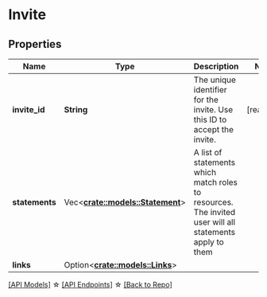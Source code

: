 # Invite

## Properties

Name | Type | Description | Notes
------------ | ------------- | ------------- | -------------
**invite_id** | **String** | The unique identifier for the invite. Use this ID to accept the invite. | [readonly]
**statements** | Vec<**[crate::models::Statement](Statement.md)**> | A list of statements which match roles to resources. The invited user will all statements apply to them | 
**links** | Option<[**crate::models::Links**](Links.md)> |  |

[[API Models]](./README.md#documentation-for-models) ☆ [[API Endpoints]](./README.md#documentation-for-api-endpoints) ☆ [[Back to Repo]](./README.md)


